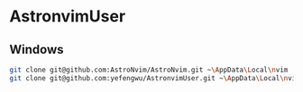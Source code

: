 # AstronvimUser

## Windows

```sh
git clone git@github.com:AstroNvim/AstroNvim.git ~\AppData\Local\nvim
git clone git@github.com:yefengwu/AstronvimUser.git ~\AppData\Local\nvim\lua\user

```
